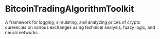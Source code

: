 BitcoinTradingAlgorithmToolkit
==============================

A framework for logging, simulating, and analyzing prices of crypto currencies on various exchanges using technical analysis, fuzzy logic, and neural networks.
